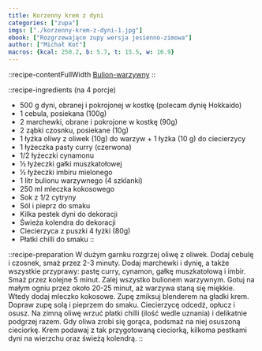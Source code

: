 ```yaml
---
title: Korzenny krem z dyni
categories: ["zupa"]
imgs: ["./korzenny-krem-z-dyni-1.jpg"]
ebook: ["Rozgrzewające zupy wersja jesienno-zimowa"]
author: ["Michał Kot"]
macros: {kcal: 250.2, b: 5.7, t: 15.5, w: 16.9}
---
```


::recipe-contentFullWidth
[Bulion-warzywny](/bulion-warzywny)
::

::recipe-ingredients
 (na 4 porcje)
- 500 g dyni, obranej i pokrojonej w kostkę (polecam dynię Hokkaido)
- 1 cebula, posiekana (100g)
- 2 marchewki, obrane i pokrojone w kostkę (90g)
- 2 ząbki czosnku, posiekane (10g)
- 1 łyżka oliwy z oliwek (10g) do warzyw + 1 łyżka (10 g) do ciecierzycy
- 1 łyżeczka pasty curry (czerwona)
- 1/2 łyżeczki cynamonu
- ½ łyżeczki gałki muszkatołowej
- ½ łyżeczki imbiru mielonego
- 1 litr bulionu warzywnego (4 szklanki)
- 250 ml mleczka kokosowego
- Sok z 1/2 cytryny
- Sól i pieprz do smaku
- Kilka pestek dyni do dekoracji
- Świeża kolendra do dekoracji
- Ciecierzyca z puszki 4 łyżki (80g)
- Płatki chilli do smaku
::

::recipe-preparation
W dużym garnku rozgrzej oliwę z oliwek. Dodaj cebulę i czosnek, smaż przez 2-3 minuty. Dodaj marchewki i dynię, a także wszystkie przyprawy: pastę curry, cynamon, gałkę muszkatołową i imbir. Smaż przez kolejne 5 minut. Zalej wszystko bulionem warzywnym. Gotuj na małym ogniu przez około 20-25 minut, aż warzywa staną się miękkie. Wtedy dodaj mleczko kokosowe. Zupę zmiksuj blenderem na gładki krem. Dopraw zupę solą i pieprzem do smaku. Ciecierzycę odcedź, opłucz i osusz. Na zimną oliwę wrzuć płatki chilli (ilość wedle uznania) i delikatnie podgrzej razem. Gdy oliwa zrobi się gorąca, podsmaż na niej osuszoną cieciorkę. Krem podawaj z tak przygotowaną cieciorką, kilkoma pestkami dyni na wierzchu oraz świeżą kolendrą.
::